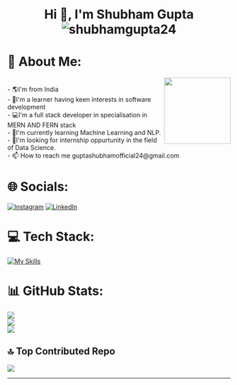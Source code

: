 
<h1 align="center">Hi 👋, I'm Shubham Gupta <img src="https://komarev.com/ghpvc/?username=shubhamgupta24&label=Profile%20views&color=0e75b6&style=flat" alt="shubhamgupta24" /></h1>
<h1>💫 About Me:</h1> 
<img align="right" height="150" src="[https://thehonestcoder.com/wp-content/uploads/2024/05/logo-1-1024x831.webp](https://img.freepik.com/premium-psd/3d-boy-hearing-music-isolated-transparent-background_753500-484.jpg?w=900)"  />
<br>
 - 🌎I'm from India<br>
 - 🌱I'm a learner having keen interests in software development <br>
 - 💻I'm a full stack developer in specialisation in MERN AND FERN stack<br>
 - 📗I'm currently learning Machine Learning and NLP.<br>
 - 🔭I'm looking for internship oppurtunity in the field of Data Science.<br>
 - 📫 How to reach me guptashubhamofficial24@gmail.com


# 🌐 Socials:
[![Instagram](https://img.shields.io/badge/Instagram-%23E4405F.svg?logo=Instagram&logoColor=white)](https://instagram.com/_its_shubham_guys_) [![LinkedIn](https://img.shields.io/badge/LinkedIn-%230077B5.svg?logo=linkedin&logoColor=white)](https://linkedin.com/in/shubham-gupta-4930b522a) 



# 💻 Tech Stack:
[![My Skills](https://skillicons.dev/icons?i=html,css,js,react,express,firebase,git,github,java,nodejs,postman,scikitlearn,c)](https://skillicons.dev)


# 📊 GitHub Stats:
![](https://github-readme-stats.vercel.app/api?username=ShubhamGupta24&theme=blue-green&hide_border=false&include_all_commits=true&count_private=true)<br/>
![](https://github-readme-streak-stats.herokuapp.com/?user=ShubhamGupta24&theme=blue-green&hide_border=false)<br/>
![](https://github-readme-stats.vercel.app/api/top-langs/?username=ShubhamGupta24&theme=blue-green&hide_border=false&include_all_commits=true&count_private=true&layout=compact)

## 🔝 Top Contributed Repo
![](https://github-contributor-stats.vercel.app/api?username=ShubhamGupta24&limit=5&theme=radical&combine_all_yearly_contributions=true)

---

<!-- Proudly created with GPRM ( https://gprm.itsvg.in ) -->

